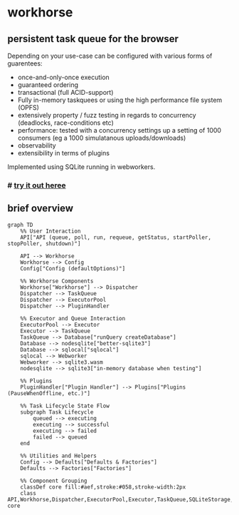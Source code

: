 # workhorse

## persistent task queue for the browser
Depending on your use-case can be configured with various forms of guarentees:
* once-and-only-once execution
* guaranteed ordering
* transactional (full ACID-support)
* Fully in-memory taskquees or using the high performance file system (OPFS)
* extensively property / fuzz testing in regards to concurrency (deadlocks, race-conditions etc)
* performance: tested with a concurrency settings up a setting of 1000 consumers (eg a 1000 simulatanous uploads/downloads)
* observability
* extensibility in terms of plugins

Implemented using SQLite running in webworkers.
### # [try it out heree](https://hyrfilm.github.io/workhorse)

## brief overview
```mermaid
graph TD
    %% User Interaction
    API["API (queue, poll, run, requeue, getStatus, startPoller, stopPoller, shutdown)"]

    API --> Workhorse
    Workhorse --> Config
    Config["Config (defaultOptions)"]

    %% Workhorse Components
    Workhorse["Workhorse"] --> Dispatcher
    Dispatcher --> TaskQueue
    Dispatcher --> ExecutorPool
    Dispatcher --> PluginHandler

    %% Executor and Queue Interaction
    ExecutorPool --> Executor
    Executor --> TaskQueue
    TaskQueue --> Database["runQuery createDatabase"]
    Database --> nodesqlite["better-sqlite3"]
    Database --> sqlocal["sqlocal"]
    sqlocal --> Webworker
    Webworker --> sqlite3.wasm
    nodesqlite --> sqlite3["in-memory database when testing"]

    %% Plugins
    PluginHandler["Plugin Handler"] --> Plugins["Plugins (PauseWhenOffline, etc.)"]

    %% Task Lifecycle State Flow
    subgraph Task Lifecycle
        queued --> executing
        executing --> successful
        executing --> failed
        failed --> queued
    end

    %% Utilities and Helpers
    Config --> Defaults["Defaults & Factories"]
    Defaults --> Factories["Factories"]

    %% Component Grouping
    classDef core fill:#aef,stroke:#058,stroke-width:2px
    class API,Workhorse,Dispatcher,ExecutorPool,Executor,TaskQueue,SQLiteStorage,XStateMachines,PluginHandler core
```
